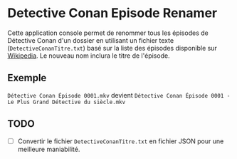 # Detective Conan Episode Renamer

Cette application console permet de renommer tous les épisodes de Détective Conan d'un dossier en utilisant un fichier texte (`DetectiveConanTitre.txt`) basé sur la liste des épisodes disponible sur [Wikipedia](https://fr.wikipedia.org/wiki/Liste_des_%C3%A9pisodes_de_D%C3%A9tective_Conan). Le nouveau nom inclura le titre de l'épisode.

## Exemple

`Détective Conan Épisode 0001.mkv` devient `Détective Conan Épisode 0001 - Le Plus Grand Détective du siècle.mkv`

## TODO

- [ ] Convertir le fichier `DetectiveConanTitre.txt` en fichier JSON pour une meilleure maniabilité.
